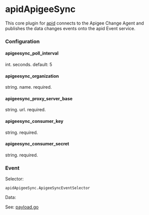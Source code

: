 # apidApigeeSync

This core plugin for [apid](http://github.com/30x/apid) connects to the Apigee Change Agent and publishes the data
changes events onto the apid Event service.

### Configuration

#### apigeesync_poll_interval

int. seconds. default: 5

#### apigeesync_organization

string. name. required.

#### apigeesync_proxy_server_base

string. url. required.

#### apigeesync_consumer_key

string. required.

#### apigeesync_consumer_secret

string. required.


### Event

Selector:

    apidApigeeSync.ApigeeSyncEventSelector


Data:

See: [payload.go](payload.go)
